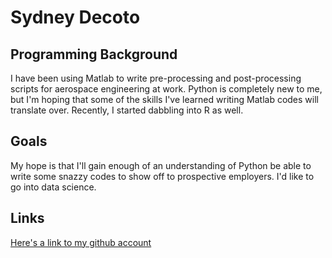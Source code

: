 # Sydney Decoto

## Programming Background
I have been using Matlab to write pre-processing and post-processing scripts for
aerospace engineering at work. Python is completely new to me, but I'm hoping that
some of the skills I've learned writing Matlab codes will translate over.  Recently,
I started dabbling into R as well.

## Goals
My hope is that I'll gain enough of an understanding of Python be able to write some
snazzy codes to show off to prospective employers. I'd like to go into data science.

## Links
[Here's a link to my github account](https://github.com/SydneyLauren)
